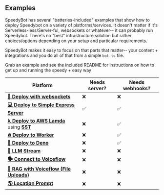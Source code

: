 ## Examples

SpeedyBot has several "batteries-included" examples that show how to deploy Speedybot on a variety of platforms/services. It doesn't matter if it's Serverless-less/Server-ful, websockets or whatever-- it can probably run Speedybot. There's no "best" infrastructure solution but rather choices/options depending on your setup and particular requirements.

SpeedyBot makes it easy to focus on that parts that matter-- your content + integrations and you do all of that from a simple `bot.ts` file.

Grab an example and see the included README for instructions on how to get up and running the speedy + easy way

| Platform                                                                                   | Needs server? | Needs webhooks? |
| ------------------------------------------------------------------------------------------ | ------------- | --------------- |
| **[🔌 Deploy with websockets](./examples/speedybot-starter/README.md)**                    | ❌            | ❌              |
| **[💻 Deploy to Simple Express Server](./examples/standard-server/README.md)**             | ✅            | ✅              |
| **[λ Deploy to AWS Lamda](./examples/lambda/README.md)** using **[SST](https://sst.dev/)** | ❌            | ✅              |
| **[🔥 Deploy to Worker](./examples/worker/README.md)**                                     | ❌            | ✅              |
| **[🦖 Deploy to Deno](./examples/deno/README.md)**                                         | ❌            | ✅              |
| **[📲 LLM Stream](./examples/llm-stream/README.md)**                                       | ❌            | ❌              |
| **[🗣 Connect to Voiceflow](./examples/voiceflow/README.md)**                               | ❌            | ❌              |
| **[📂 RAG with Voiceflow (File Uploads)](./examples/voiceflow-kb/README.md)**              | ❌            | ❌              |
| **[🌎 Location Prompt](./examples/location/README.md)**                                    | ❌            | ❌              |

